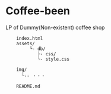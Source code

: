 # Coffee-been

LP of Dummy(Non-existent) coffee shop

```
    index.html
    assets/
         └- db/
            ├- css/
            └- style.css

    img/
      └-- ・・・

    README.md

```
